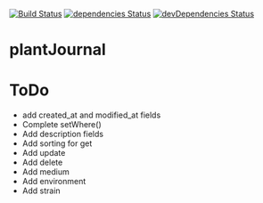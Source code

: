 [![Build Status](https://travis-ci.org/Nostradamos/PlantJournal.svg?branch=master)](https://travis-ci.org/Nostradamos/PlantJournal)
[![dependencies Status](https://david-dm.org/Nostradamos/plantjournal/status.svg)](https://david-dm.org/Nostradamos/plantjournal) [![devDependencies Status](https://david-dm.org/Nostradamos/plantjournal/dev-status.svg)](https://david-dm.org/Nostradamos/plantjournal?type=dev)

plantJournal
============

ToDo
=====

* add created_at and modified_at fields
* Complete setWhere()
* Add description fields
* Add sorting for get
* Add update
* Add delete
* Add medium
* Add environment
* Add strain
